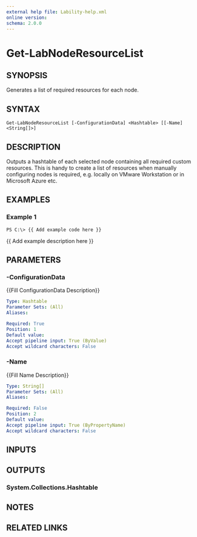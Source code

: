 ```yaml
---
external help file: Lability-help.xml
online version: 
schema: 2.0.0
---
```


# Get-LabNodeResourceList
## SYNOPSIS
Generates a list of required resources for each node.

## SYNTAX

```
Get-LabNodeResourceList [-ConfigurationData] <Hashtable> [[-Name] <String[]>]
```

## DESCRIPTION
Outputs a hashtable of each selected node containing all required custom resources.
This is handy to create
a list of resources when manually configuring nodes is required, e.g.
locally on VMware Workstation or in
Microsoft Azure etc.

## EXAMPLES

### Example 1
```
PS C:\> {{ Add example code here }}
```

{{ Add example description here }}

## PARAMETERS

### -ConfigurationData
{{Fill ConfigurationData Description}}

```yaml
Type: Hashtable
Parameter Sets: (All)
Aliases: 

Required: True
Position: 1
Default value: 
Accept pipeline input: True (ByValue)
Accept wildcard characters: False
```

### -Name
{{Fill Name Description}}

```yaml
Type: String[]
Parameter Sets: (All)
Aliases: 

Required: False
Position: 2
Default value: 
Accept pipeline input: True (ByPropertyName)
Accept wildcard characters: False
```

## INPUTS

## OUTPUTS

### System.Collections.Hashtable

## NOTES

## RELATED LINKS

